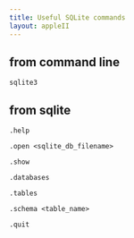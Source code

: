 ```yaml
---
title: Useful SQLite commands
layout: appleII
---
```


from command line
-----------------

`sqlite3`

from sqlite
-----------

`.help`

`.open <sqlite_db_filename>`

`.show`

`.databases`

`.tables`

`.schema <table_name>`

`.quit`
